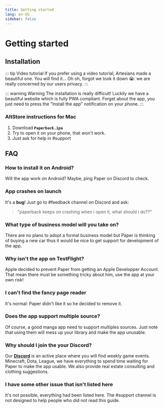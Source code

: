 ```yaml
---
title: Getting started
lang: en-US
sidebar: false
---
```


# Getting started

## Installation

::: tip Video tutorial
 If you prefer using a video tutorial, Artesians made a beautiful one. You will find it... Oh oh, forgot we took it down 😭: we are really concerned by our users privacy.
:::

::: warning Warning
  The installation is really difficult! Luckily we have a beautiful website which is fully PWA compliant. Forget about the app, you just need to press the "Install the app" notification on your phone. 
:::

### AltStore instructions for Mac
1. Download **`Paperback.ipa`**
1. Try to open it on your phone, that won't work.
1. Just ask for help in #support

## FAQ

### How to install it on Android?
Will the app work on Android? Maybe, ping Paper on Discord to check.

### App crashes on launch
It's a **bug**! Just go to #feedback channel on Discord and ask:
> "paperback keeps on crashing when i open it, what should i do??"

### What type of business model will you take on?
There are no plans to adopt a formal business model but Paper is thinking of buying a new car thus it would be nice to get support for development of the app.

### Why isn't the app on TestFlight?
Apple decided to prevent Paper from getting an Apple Developper Account. That mean there must be something tricky about him, use the app at your own risk!

### I can't find the fancy page reader
It's normal: Paper didn't like it so he decided to remove it.

### Does the app support multiple source?
Of course, a good manga app need to support multiples sources. Just note that using them will mess up your library and make the app unusable.

### Why should I join the your Discord?
Our **[Discord](https://discord.gg/Ny83JV3)** is an active place where you will find weekly game events. Minecraft, Dota, League, we have everything to spend time waiting for Paper to make the app usable. We also provide real estate consulting and clothing suggestions.

### I have some other issue that isn't listed here
It's not possible, everything had been listed here. The #support channel is not designed to help people who did not read this guide.